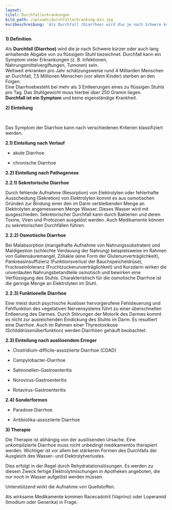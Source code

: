 ```yaml
---
layout:
titel: Durchfallerkrankungen
bild_path: /uploads/durchfallerkrankung-min.jpg
kurzbeschreibung: 'Als Durchfall (Diarrhoe) wird die je nach Schwere kürzer oder auch lang anhaltende Abgabe von zu flüssigem Stuhl bezeichnet. Durchfall kann ein Symptom vieler Erkrankungen (z. B. Infektionen, Nahrungsmittelvergiftungen, Tumoren) sein. Weltweit erkranken pro Jahr schätzungsweise rund vier Milliarden Menschen an Durchfall, 7,5 Millionen Menschen (vor allem Kinder) sterben an den Folgen.'
---
```



**1) Definition**

Als **Durchfall (Diarrhoe)** wird die je nach Schwere k&uuml;rzer oder auch lang anhaltende Abgabe von zu fl&uuml;ssigem Stuhl bezeichnet. Durchfall kann ein Symptom vieler Erkrankungen (z. B. Infektionen, Nahrungsmittelvergiftungen, Tumoren) sein.
<br>Weltweit erkranken pro Jahr sch&auml;tzungsweise rund 4 Milliarden Menschen an Durchfall, 7,5 Millionen Menschen (vor allem Kinder) sterben an den Folgen.
<br>Eine Diarrhoebesteht bei mehr als 3 Entleerungen eines zu fl&uuml;ssigen Stuhls pro Tag. Das Stuhlgewicht muss hierbei &uuml;ber 250 Gramm liegen.
<br>**Durchfall ist ein Symptom** und keine eigenst&auml;ndige Krankheit.

**2) Einteilung**

&nbsp;

Das Symptom der Diarrhoe kann nach verschiedenen Kriterien klassifiziert werden.

**2.1) Einteilung nach Verlauf**

* akute Diarrhoe

* chronische Diarrhoe

**2.2) Einteilung nach Pathogenese**

**2.2.1) Sekretorische Diarrhoe**

Durch fehlende Aufnahme (Resorption) von Elektrolyten oder fehlerhafte Ausscheidung (Sekretion) von Elektrolyten kommt es aus osmotischen Gr&uuml;nden zur Bindung einer den im Darm verbleibenden Menge an Elektrolyten angemessenen Menge Wasser. Dieses Wasser wird mit ausgeschieden. Sekretorischer Durchfall kann durch Bakterien und deren Toxine, Viren und Protozoen ausgel&ouml;st werden. Auch Medikamente k&ouml;nnen zu sekretorischen Durchf&auml;llen f&uuml;hren.

**2.2.2) Osmotische Diarrhoe**

Bei Malabsorption (mangelhafte Aufnahme von Nahrungssubstraten) und Maldigestion (schlechte Verdauung der Nahrung) beispielsweise im Rahmen von Gallens&auml;uremangel, Z&ouml;liakie (eine Form der Glutenunvertr&auml;glichkeit), Pankreasinsuffizienz (Funktionsverlust der Bauchspeicheldr&uuml;se), Fructoseintoleranz (Fruchtzuckerunvertr&auml;glichkeit) und Kurzdarm wirken die unverdauten Nahrungsbetandteile osmotisch und bewirken eine Verfl&uuml;ssigung des Stuhls. Charakteristisch f&uuml;r die osmotische Diarrhoe ist die geringe Menge an Elektrolyten im Stuhl.

**2.2.3) Funktionelle Diarrhoe**

Eine meist durch psychische Ausl&ouml;ser hervorgerufene Fehlsteuerung und Fehlfunktion des vegetativen Nervensystems f&uuml;hrt zu einer &uuml;berschnellen Entleerung des Darmes. Durch St&ouml;rungen der Motorik des Darmes kommt es nicht zur ausreichenden Eindickung des Stuhls im Darm. Es resultiert eine Diarrhoe. Auch im Rahmen einer Thyreotoxikose (Schilddr&uuml;sen&uuml;berfunktion) werden Diarrh&ouml;en geh&auml;uft beobachtet.

**2.3) Einteilung nach ausl&ouml;sendem Erreger**

* Clostridium-difficile-assoziierte Diarrhoe (CDAD)

* Campylobacter-Diarrhoe

* Salmonellen-Gastroenteritis

* Norovirus-Gastroenteritis

* Rotavirus-Gastroenteritis

**2.4) Sonderformen**

* Paradoxe Diarrhoe

* Antibiotika-assoziierte Diarrhoe

**3) Therapie**

Die Therapie ist abh&auml;ngig von der ausl&ouml;senden Ursache. Eine unkomplizierte Diarrhoe muss nicht unbedingt medikament&ouml;s therapiert werden. Wichtiger ist vor allem bei st&auml;rkeren Formen des Durchfalls der Ausgleich des Wasser- und Elektrolytverlustes.

Dies erfolgt in der Regel durch Rehydratationsl&ouml;sungen. Es werden zu diesem Zweck fertige Elektrolytmischungen in Apotheken angeboten, die nur noch in Wasser aufgel&ouml;st werden m&uuml;ssen.

Unterst&uuml;tzend wirkt die Aufnahme von Quellstoffen.

Als wirksame Medikamente kommen Racecadotril (Vaprino) oder Loperamid (Imodium oder Generika) in Frage.